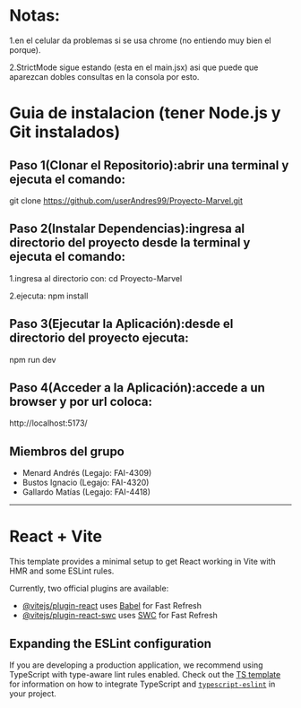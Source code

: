 # Notas:
  1.en el celular da problemas si se usa chrome (no entiendo muy bien el porque).

  2.StrictMode sigue estando (esta en el main.jsx) asi que puede que aparezcan dobles consultas en la consola por esto.
  
# Guia de instalacion (tener Node.js y Git instalados)

## Paso 1(Clonar el Repositorio):abrir una terminal y ejecuta el comando: 

 git clone https://github.com/userAndres99/Proyecto-Marvel.git

## Paso 2(Instalar Dependencias):ingresa al directorio del proyecto desde la terminal y ejecuta el comando:
 
 1.ingresa al directorio con: cd Proyecto-Marvel

 2.ejecuta: npm install

## Paso 3(Ejecutar la Aplicación):desde el directorio del proyecto ejecuta:
 
 npm run dev

## Paso 4(Acceder a la Aplicación):accede a un browser y por url coloca:
 
  http://localhost:5173/


## Miembros del grupo
- Menard Andrés (Legajo: FAI-4309)
- Bustos Ignacio (Legajo: FAI-4320)
- Gallardo Matías (Legajo: FAI-4418)

 --------------------------------------------------------------------------------------
# React + Vite

This template provides a minimal setup to get React working in Vite with HMR and some ESLint rules.

Currently, two official plugins are available:

- [@vitejs/plugin-react](https://github.com/vitejs/vite-plugin-react/blob/main/packages/plugin-react) uses [Babel](https://babeljs.io/) for Fast Refresh
- [@vitejs/plugin-react-swc](https://github.com/vitejs/vite-plugin-react/blob/main/packages/plugin-react-swc) uses [SWC](https://swc.rs/) for Fast Refresh

## Expanding the ESLint configuration

If you are developing a production application, we recommend using TypeScript with type-aware lint rules enabled. Check out the [TS template](https://github.com/vitejs/vite/tree/main/packages/create-vite/template-react-ts) for information on how to integrate TypeScript and [`typescript-eslint`](https://typescript-eslint.io) in your project.
